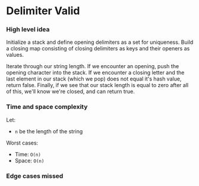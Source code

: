 # Delimiter Valid

### High level idea

Initialize a stack and define opening delimiters as a set for uniqueness.  Build a closing map consisting of closing delimiters as keys and their openers as values.  

Iterate through our string length.  If we encounter an opening, push the opening character into the stack.  If we encounter a closing letter and the last element in our stack (which we pop) does not equal it's hash value, return false.  Finally, if we see that our stack length is equal to zero after all of this, we'll know we're closed, and can return true.  

### Time and space complexity

Let: <br>

- `n` be the length of the string<br>

Worst cases: <br>

- Time: `O(n)` <br>
- Space: `O(n)`

### Edge cases missed

